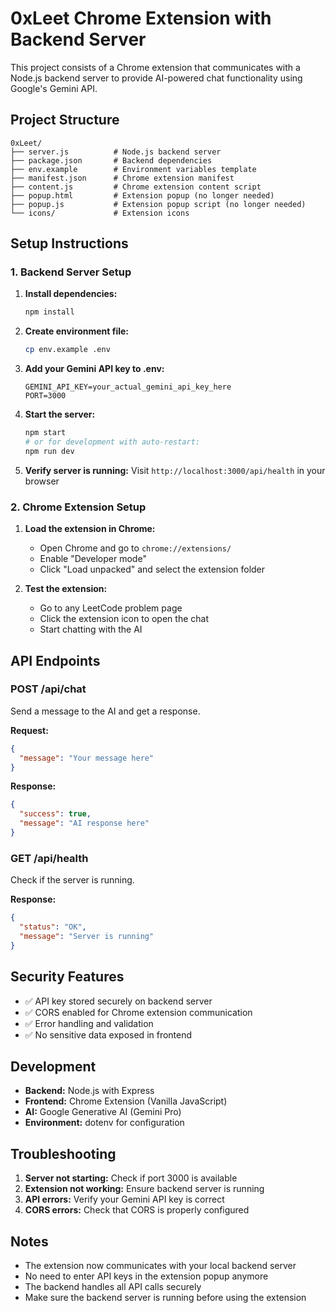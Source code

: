 # 0xLeet Chrome Extension with Backend Server

This project consists of a Chrome extension that communicates with a Node.js backend server to provide AI-powered chat functionality using Google's Gemini API.

## Project Structure

```
0xLeet/
├── server.js          # Node.js backend server
├── package.json       # Backend dependencies
├── env.example        # Environment variables template
├── manifest.json      # Chrome extension manifest
├── content.js         # Chrome extension content script
├── popup.html         # Extension popup (no longer needed)
├── popup.js           # Extension popup script (no longer needed)
└── icons/             # Extension icons
```

## Setup Instructions

### 1. Backend Server Setup

1. **Install dependencies:**
   ```bash
   npm install
   ```

2. **Create environment file:**
   ```bash
   cp env.example .env
   ```

3. **Add your Gemini API key to .env:**
   ```
   GEMINI_API_KEY=your_actual_gemini_api_key_here
   PORT=3000
   ```

4. **Start the server:**
   ```bash
   npm start
   # or for development with auto-restart:
   npm run dev
   ```

5. **Verify server is running:**
   Visit `http://localhost:3000/api/health` in your browser

### 2. Chrome Extension Setup

1. **Load the extension in Chrome:**
   - Open Chrome and go to `chrome://extensions/`
   - Enable "Developer mode"
   - Click "Load unpacked" and select the extension folder

2. **Test the extension:**
   - Go to any LeetCode problem page
   - Click the extension icon to open the chat
   - Start chatting with the AI

## API Endpoints

### POST /api/chat
Send a message to the AI and get a response.

**Request:**
```json
{
  "message": "Your message here"
}
```

**Response:**
```json
{
  "success": true,
  "message": "AI response here"
}
```

### GET /api/health
Check if the server is running.

**Response:**
```json
{
  "status": "OK",
  "message": "Server is running"
}
```

## Security Features

- ✅ API key stored securely on backend server
- ✅ CORS enabled for Chrome extension communication
- ✅ Error handling and validation
- ✅ No sensitive data exposed in frontend

## Development

- **Backend:** Node.js with Express
- **Frontend:** Chrome Extension (Vanilla JavaScript)
- **AI:** Google Generative AI (Gemini Pro)
- **Environment:** dotenv for configuration

## Troubleshooting

1. **Server not starting:** Check if port 3000 is available
2. **Extension not working:** Ensure backend server is running
3. **API errors:** Verify your Gemini API key is correct
4. **CORS errors:** Check that CORS is properly configured

## Notes

- The extension now communicates with your local backend server
- No need to enter API keys in the extension popup anymore
- The backend handles all API calls securely
- Make sure the backend server is running before using the extension 